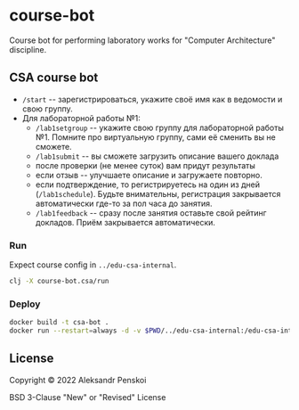 # course-bot

Course bot for performing laboratory works for "Computer Architecture" discipline.

## CSA course bot

- `/start` -- зарегистрироваться, укажите своё имя как в ведомости и свою группу.
- Для лабораторной работы №1:
  - `/lab1setgroup` -- укажите свою группу для лабораторной работы №1. Помните про виртуальную группу, сами её сменить вы не сможете.
  - `/lab1submit` -- вы сможете загрузить описание вашего доклада
  - после проверки (не менее суток) вам придут результаты
  - если отзыв -- улучшаете описание и загружаете повторно.
  - если подтверждение, то регистрируетесь на один из дней (`/lab1schedule`). Будьте внимательны, регистрация закрывается автоматически где-то за пол часа до занятия.
  - `/lab1feedback` -- сразу после занятия оставьте свой рейтинг докладов. Приём закрывается автоматически.

### Run

Expect course config in `../edu-csa-internal`.

``` sh
clj -X course-bot.csa/run
```

### Deploy

``` sh
docker build -t csa-bot .
docker run --restart=always -d -v $PWD/../edu-csa-internal:/edu-csa-internal -v $PWD/../csa-db:/csa-db csa-bot
```

## License

Copyright © 2022 Aleksandr Penskoi 

BSD 3-Clause "New" or "Revised" License
